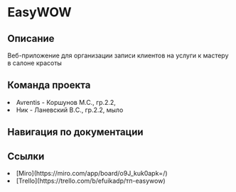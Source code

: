 # EasyWOW

## Описание
Веб-приложение для организации записи клиентов на услуги к мастеру в салоне красоты

## Команда проекта
<li> Avrentis - Коршунов М.С., гр.2.2, <avrentisgc@gmail.com>
<li> Ник - Ланевский В.C., гр.2.2, мыло
  
## Навигация по документации

## Ссылки

<li> [Miro](https://miro.com/app/board/o9J_kuk0apk=/)
<li> [Trello](https://trello.com/b/efuikadp/тп-easywow)
